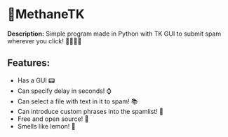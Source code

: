 # 📠MethaneTK

__Description:__ Simple program made in Python with TK GUI to submit spam wherever you click! 📄📄📄📄 

## Features:
* Has a GUI 📟
* Can specify delay in seconds! ⌚
* Can select a file with text in it to spam! 📚
* Can introduce custom phrases into the spamlist! 🎫
* Free and open source! 🧾
* Smells like lemon! 🍋
